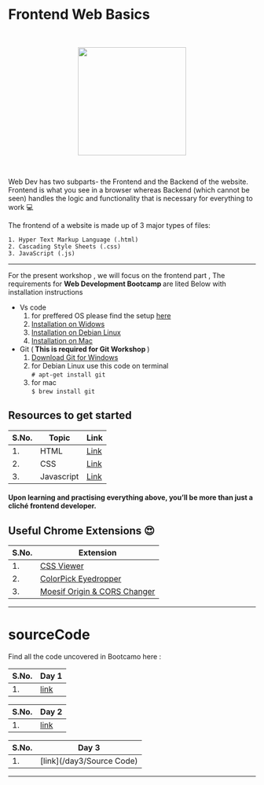 
# Frontend Web Basics
<br>
<p align="center"><img src="https://i.postimg.cc/wBGt4zhy/Whats-App-Image-2021-01-16-at-20-34-52.jpg" height="220"></p>
<br>

Web Dev has two subparts- the Frontend and the Backend of the website. Frontend is what you see in a browser whereas Backend (which cannot be seen) handles the logic and functionality that is necessary for everything to work :computer:

The frontend of a website is made up of 3 major types of files:
```
1. Hyper Text Markup Language (.html)
2. Cascading Style Sheets (.css)
3. JavaScript (.js)
```
<hr>
 For the present workshop , we will focus on the frontend part , The requirements for <b>Web Development Bootcamp </b> are lited Below with installation instructions

 - Vs code
    1. for preffered OS please find the setup [here](https://code.visualstudio.com/download)
    2. [Installation on Widows](https://www.youtube.com/watch?v=MlIzFUI1QGA)
    3. [Installation on Debian Linux](https://www.youtube.com/watch?v=AaDr3UvPDXY)
    4. [Installation on Mac](https://www.youtube.com/watch?v=tCfbi5PF1y0)
- Git (<b> This is required for Git Workshop </b>)
    1. [Download Git for Windows](https://git-scm.com/download/win)
    2. for Debian Linux use this code on terminal 
    <br>```# apt-get install git```
    3. for mac <br>
    ```$ brew install git```

## Resources to get started 



|S.No.|Topic| Link|
|----|------------|--------|
|1.|HTML|[Link](https://www.w3schools.com/html/)|
|2.|CSS|[Link](https://www.w3schools.com/w3css/defaulT.asp)|
|3.|Javascript|[Link](https://www.w3schools.com/js/DEFAULT.asp)|



#### Upon learning and practising everything above, you’ll be more than just a cliché frontend developer.

## Useful Chrome Extensions :heart_eyes:
|S.No.|Extension|
|----|-----|
|1.|[CSS Viewer](https://chrome.google.com/webstore/detail/cssviewer/ggfgijbpiheegefliciemofobhmofgce)|
|2.|[ColorPick Eyedropper](https://chrome.google.com/webstore/detail/colorpick-eyedropper/ohcpnigalekghcmgcdcenkpelffpdolg)
|3.|[Moesif Origin & CORS Changer](https://chrome.google.com/webstore/detail/moesif-orign-cors-changer/digfbfaphojjndkpccljibejjbppifbc)


<hr>

#  sourceCode
Find all the code uncovered in Bootcamo here :

|S.No.|Day 1 |
|----|-----|
|1.|[link](/day1)|


|S.No.|Day 2 |
|----|-----|
|1.|[link](#)|

|S.No.|Day 3 |
|----|-----|
|1.|[link](/day3/Source Code)|

<hr>
